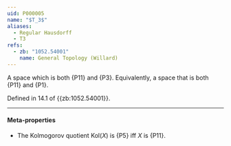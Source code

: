 ```yaml
---
uid: P000005
name: "$T_3$"
aliases:
  - Regular Hausdorff
  - T3
refs:
  - zb: "1052.54001"
    name: General Topology (Willard)
---
```


A space which is both {P11} and {P3}. 
Equivalently, a space that is both {P11} and {P1}.

Defined in 14.1 of {{zb:1052.54001}}.

----
#### Meta-properties

- The Kolmogorov quotient $\text{Kol}(X)$ is {P5} iff $X$ is {P11}.
